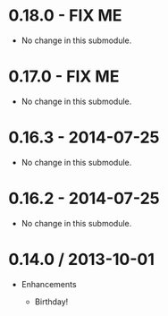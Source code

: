 # 0.18.0 - FIX ME

* No change in this submodule.

# 0.17.0 - FIX ME

* No change in this submodule.

# 0.16.3 - 2014-07-25

* No change in this submodule.

# 0.16.2 - 2014-07-25

* No change in this submodule.

# 0.14.0 / 2013-10-01

* Enhancements

  * Birthday!
